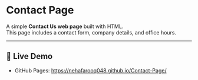 # Contact Page

A simple **Contact Us web page** built with HTML.  
This page includes a contact form, company details, and office hours.

---

## 🚀 Live Demo
- GitHub Pages: https://nehafarooq048.github.io/Contact-Page/
